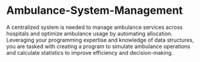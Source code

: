 # Ambulance-System-Management
A centralized system is needed to manage ambulance services across hospitals and optimize ambulance usage by automating allocation. Leveraging your programming expertise and knowledge of data structures, you are tasked with creating a program to simulate ambulance operations and calculate statistics to improve efficiency and decision-making.
